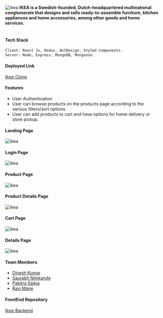 ![ikea](https://github.com/meravimane/ikea-frontend/blob/30e95af544f4fbcd2b27280b8826a3e70e20e374/public/images/ikea.png)
**IKEA is a Swedish-founded, Dutch-headquartered multinational conglomerate that designs and sells ready-to-assemble furniture, kitchen appliances and home accessories, among other goods and home services.**

#
#### Tech Stack
 ``` sh
 Client: React Js, Redux, AntDesign, Styled Components.
 Server: Node, Express, MongoDB, Mongoose.
 ```
 #### Deployed Link 
 [Ikea-Clone](https://ikea-clone-omega.vercel.app/)
 
 #### Features
- User Authentication
- User can browse products on the products page according to the various filters/sort options.
- User can add products to cart and have options for home delivery or store pickup.

#### Landing Page
![ikea](https://github.com/meravimane/ikea-frontend/blob/30e95af544f4fbcd2b27280b8826a3e70e20e374/public/images/homepage.JPG)

#### Login Page
![ikea](https://github.com/meravimane/ikea-frontend/blob/30e95af544f4fbcd2b27280b8826a3e70e20e374/public/images/login.JPG)

#### Product Page
![ikea](https://github.com/meravimane/ikea-frontend/blob/30e95af544f4fbcd2b27280b8826a3e70e20e374/public/images/product%20page.png)

#### Product Details Page
![ikea](https://github.com/meravimane/ikea-frontend/blob/30e95af544f4fbcd2b27280b8826a3e70e20e374/public/images/productdetails.png)

#### Cart Page
![ikea](https://github.com/meravimane/ikea-frontend/blob/30e95af544f4fbcd2b27280b8826a3e70e20e374/public/images/cartpage.png)

#### Details Page
![ikea](https://github.com/meravimane/ikea-frontend/blob/30e95af544f4fbcd2b27280b8826a3e70e20e374/public/images/paymentpage.png)

#### Team Members
- [Dinesh Kumar](https://github.com/dinu1763)
- [Saurabh Nimkande](https://github.com/saurabhnimkande)
- [Pabitra Saikia](https://github.com/ipabitrasaikia1)
- [Ravi Mane](https://github.com/meravimane)


#### FrontEnd Repository
[Ikea-Backend](https://github.com/dinu1763/ikea-frontend)
